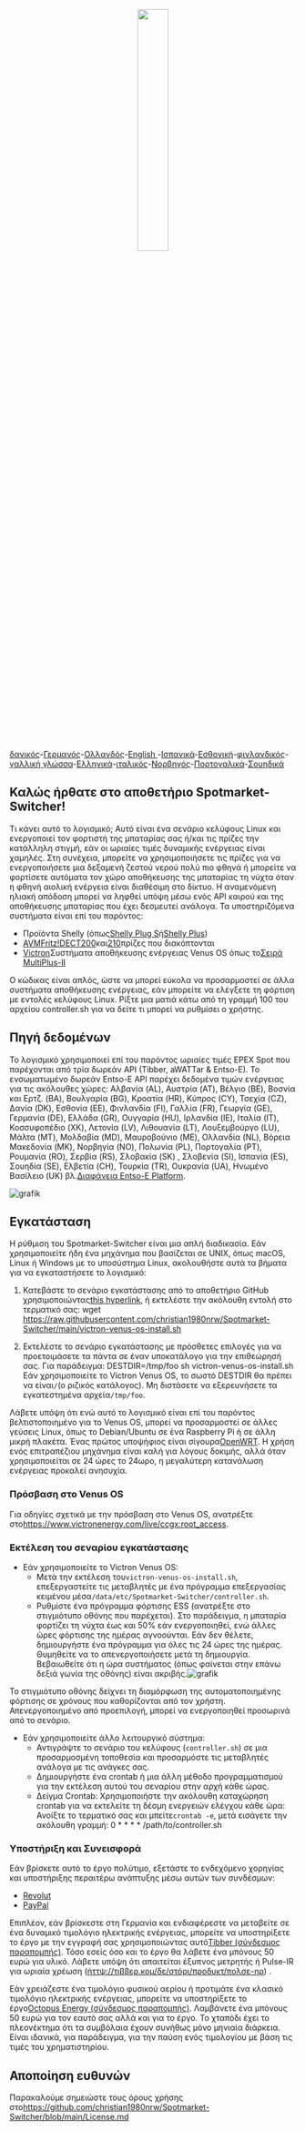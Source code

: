 <p align="center" width="100%">
    <img width="33%" src="https://github.com/christian1980nrw/Spotmarket-Switcher/blob/main/SpotmarketSwitcherLogo.png?raw=true"> 
</p>

[δανικός](README.da.md)-[Γερμανός](README.de.md)-[Ολλανδός](README.nl.md)-[English ](README.md)-[Ισπανικά](README.es.md)-[Εσθονική](README.et.md)-[φινλανδικός](README.fi.md)-[γαλλική γλώσσα](README.fr.md)-[Ελληνικά](README.el.md)-[ιταλικός](README.it.md)-[Νορβηγός](README.no.md)-[Πορτογαλικά](README.pt.md)-[Σουηδικά](README.sv.md)

## Καλώς ήρθατε στο αποθετήριο Spotmarket-Switcher!

Τι κάνει αυτό το λογισμικό;
Αυτό είναι ένα σενάριο κελύφους Linux και ενεργοποιεί τον φορτιστή της μπαταρίας σας ή/και τις πρίζες την κατάλληλη στιγμή, εάν οι ωριαίες τιμές δυναμικής ενέργειας είναι χαμηλές.
Στη συνέχεια, μπορείτε να χρησιμοποιήσετε τις πρίζες για να ενεργοποιήσετε μια δεξαμενή ζεστού νερού πολύ πιο φθηνά ή μπορείτε να φορτίσετε αυτόματα τον χώρο αποθήκευσης της μπαταρίας τη νύχτα όταν η φθηνή αιολική ενέργεια είναι διαθέσιμη στο δίκτυο.
Η αναμενόμενη ηλιακή απόδοση μπορεί να ληφθεί υπόψη μέσω ενός API καιρού και της αποθήκευσης μπαταρίας που έχει δεσμευτεί ανάλογα.
Τα υποστηριζόμενα συστήματα είναι επί του παρόντος:

-   Προϊόντα Shelly (όπως[Shelly Plug S](https://shellyparts.de/products/shelly-plus-plug-s)ή[Shelly Plus](https://shellyparts.de/products/shelly-plus-1pm))
-   [AVMFritz!DECT200](https://avm.de/produkte/smart-home/fritzdect-200/)και[210](https://avm.de/produkte/smart-home/fritzdect-210/)πρίζες που διακόπτονται
-   [Victron](https://www.victronenergy.com/)Συστήματα αποθήκευσης ενέργειας Venus OS όπως το[Σειρά MultiPlus-II](https://www.victronenergy.com/inverters-chargers)

Ο κώδικας είναι απλός, ώστε να μπορεί εύκολα να προσαρμοστεί σε άλλα συστήματα αποθήκευσης ενέργειας, εάν μπορείτε να ελέγξετε τη φόρτιση με εντολές κελύφους Linux.
Ρίξτε μια ματιά κάτω από τη γραμμή 100 του αρχείου controller.sh για να δείτε τι μπορεί να ρυθμίσει ο χρήστης.

## Πηγή δεδομένων

Το λογισμικό χρησιμοποιεί επί του παρόντος ωριαίες τιμές EPEX Spot που παρέχονται από τρία δωρεάν API (Tibber, aWATTar & Entso-E).
Το ενσωματωμένο δωρεάν Entso-E API παρέχει δεδομένα τιμών ενέργειας για τις ακόλουθες χώρες:
Αλβανία (AL), Αυστρία (AT), Βέλγιο (BE), Βοσνία και Ερτζ. (BA), Βουλγαρία (BG), Κροατία (HR), Κύπρος (CY), Τσεχία (CZ), Δανία (DK), Εσθονία (EE), Φινλανδία (FI), Γαλλία (FR), Γεωργία (GE), Γερμανία (DE), Ελλάδα (GR), Ουγγαρία (HU), Ιρλανδία (IE), Ιταλία (IT), Κοσσυφοπέδιο (XK), Λετονία (LV), Λιθουανία (LT), Λουξεμβούργο (LU), Μάλτα (MT), Μολδαβία (MD), Μαυροβούνιο (ME), Ολλανδία (NL), Βόρεια Μακεδονία (MK), Νορβηγία (NO), Πολωνία (PL), Πορτογαλία (PT), Ρουμανία (RO), Σερβία (RS), Σλοβακία (SK) , Σλοβενία ​​(SI), Ισπανία (ES), Σουηδία (SE), Ελβετία (CH), Τουρκία (TR), Ουκρανία (UA), Ηνωμένο Βασίλειο (UK) βλ.[Διαφάνεια Entso-E Platform](https://transparency.entsoe.eu/transmission-domain/r2/dayAheadPrices/show).

![grafik](https://user-images.githubusercontent.com/6513794/224442951-c0155a48-f32b-43f4-8014-d86d60c3b311.png)

## Εγκατάσταση

Η ρύθμιση του Spotmarket-Switcher είναι μια απλή διαδικασία. Εάν χρησιμοποιείτε ήδη ένα μηχάνημα που βασίζεται σε UNIX, όπως macOS, Linux ή Windows με το υποσύστημα Linux, ακολουθήστε αυτά τα βήματα για να εγκαταστήσετε το λογισμικό:

1.  Κατεβάστε το σενάριο εγκατάστασης από το αποθετήριο GitHub χρησιμοποιώντας[this hyperlink](https://raw.githubusercontent.com/christian1980nrw/Spotmarket-Switcher/main/victron-venus-os-install.sh), ή εκτελέστε την ακόλουθη εντολή στο τερματικό σας:
        wget https://raw.githubusercontent.com/christian1980nrw/Spotmarket-Switcher/main/victron-venus-os-install.sh

2.  Εκτελέστε το σενάριο εγκατάστασης με πρόσθετες επιλογές για να προετοιμάσετε τα πάντα σε έναν υποκατάλογο για την επιθεώρησή σας. Για παράδειγμα:
        DESTDIR=/tmp/foo sh victron-venus-os-install.sh
    Εάν χρησιμοποιείτε το Victron Venus OS, το σωστό DESTDIR θα πρέπει να είναι`/`(ο ριζικός κατάλογος). Μη διστάσετε να εξερευνήσετε τα εγκατεστημένα αρχεία`/tmp/foo`.

Λάβετε υπόψη ότι ενώ αυτό το λογισμικό είναι επί του παρόντος βελτιστοποιημένο για το Venus OS, μπορεί να προσαρμοστεί σε άλλες γεύσεις Linux, όπως το Debian/Ubuntu σε ένα Raspberry Pi ή σε άλλη μικρή πλακέτα. Ένας πρώτος υποψήφιος είναι σίγουρα[OpenWRT](https://www.openwrt.org). Η χρήση ενός επιτραπέζιου μηχάνημα είναι καλή για λόγους δοκιμής, αλλά όταν χρησιμοποιείται σε 24 ώρες το 24ωρο, η μεγαλύτερη κατανάλωση ενέργειας προκαλεί ανησυχία.

### Πρόσβαση στο Venus OS

Για οδηγίες σχετικά με την πρόσβαση στο Venus OS, ανατρέξτε στο<https://www.victronenergy.com/live/ccgx:root_access>.

### Εκτέλεση του σεναρίου εγκατάστασης

-   Εάν χρησιμοποιείτε το Victron Venus OS:
    -   Μετά την εκτέλεση του`victron-venus-os-install.sh`, επεξεργαστείτε τις μεταβλητές με ένα πρόγραμμα επεξεργασίας κειμένου μέσα`/data/etc/Spotmarket-Switcher/controller.sh`.
    -   Ρυθμίστε ένα πρόγραμμα φόρτισης ESS (ανατρέξτε στο στιγμιότυπο οθόνης που παρέχεται). Στο παράδειγμα, η μπαταρία φορτίζει τη νύχτα έως και 50% εάν ενεργοποιηθεί, ενώ άλλες ώρες φόρτισης της ημέρας αγνοούνται. Εάν δεν θέλετε, δημιουργήστε ένα πρόγραμμα για όλες τις 24 ώρες της ημέρας. Θυμηθείτε να το απενεργοποιήσετε μετά τη δημιουργία. Βεβαιωθείτε ότι η ώρα συστήματος (όπως φαίνεται στην επάνω δεξιά γωνία της οθόνης) είναι ακριβής.![grafik](https://user-images.githubusercontent.com/6513794/206877184-b8bf0752-b5d5-4c1b-af15-800b6499cfc7.png)

Το στιγμιότυπο οθόνης δείχνει τη διαμόρφωση της αυτοματοποιημένης φόρτισης σε χρόνους που καθορίζονται από τον χρήστη. Απενεργοποιημένο από προεπιλογή, μπορεί να ενεργοποιηθεί προσωρινά από το σενάριο.

-   Εάν χρησιμοποιείτε άλλο λειτουργικό σύστημα:
    -   Αντιγράψτε το σενάριο του κελύφους (`controller.sh`) σε μια προσαρμοσμένη τοποθεσία και προσαρμόστε τις μεταβλητές ανάλογα με τις ανάγκες σας.
    -   Δημιουργήστε ένα crontab ή μια άλλη μέθοδο προγραμματισμού για την εκτέλεση αυτού του σεναρίου στην αρχή κάθε ώρας.
    -   Δείγμα Crontab:
          Χρησιμοποιήστε την ακόλουθη καταχώρηση crontab για να εκτελείτε τη δέσμη ενεργειών ελέγχου κάθε ώρα:
          Ανοίξτε το τερματικό σας και μπείτε`crontab -e`, μετά εισάγετε την ακόλουθη γραμμή:
            0 * * * * /path/to/controller.sh

### Υποστήριξη και Συνεισφορά

Εάν βρίσκετε αυτό το έργο πολύτιμο, εξετάστε το ενδεχόμενο χορηγίας και υποστήριξης περαιτέρω ανάπτυξης μέσω αυτών των συνδέσμων:

-   [Revolut](https://revolut.me/christqki2)
-   [PayPal](https://paypal.me/christian1980nrw)

Επιπλέον, εάν βρίσκεστε στη Γερμανία και ενδιαφέρεστε να μεταβείτε σε ένα δυναμικό τιμολόγιο ηλεκτρικής ενέργειας, μπορείτε να υποστηρίξετε το έργο με την εγγραφή σας χρησιμοποιώντας αυτό[Tibber (σύνδεσμος παραπομπής)](https://invite.tibber.com/ojgfbx2e). Τόσο εσείς όσο και το έργο θα λάβετε ένα μπόνους 50 ευρώ για υλικό. Λάβετε υπόψη ότι απαιτείται έξυπνος μετρητής ή Pulse-IR για ωριαία χρέωση ([ήττψ://τιββερ.κομ/δε/στόρι/προδυκτ/πολσε-ηρ](https://tibber.com/de/store/produkt/pulse-ir)) .

Εάν χρειάζεστε ένα τιμολόγιο φυσικού αερίου ή προτιμάτε ένα κλασικό τιμολόγιο ηλεκτρικής ενέργειας, μπορείτε να υποστηρίξετε το έργο[Octopus Energy (σύνδεσμος παραπομπής)](https://share.octopusenergy.de/glass-raven-58).
Λαμβάνετε ένα μπόνους 50 ευρώ για τον εαυτό σας αλλά και για το έργο.
Το χταπόδι έχει το πλεονέκτημα ότι τα συμβόλαια έχουν συνήθως μόνο μηνιαία διάρκεια. Είναι ιδανικά, για παράδειγμα, για την παύση ενός τιμολογίου με βάση τις τιμές του χρηματιστηρίου.

## Αποποίηση ευθυνών

Παρακαλούμε σημειώστε τους όρους χρήσης στο<https://github.com/christian1980nrw/Spotmarket-Switcher/blob/main/License.md>
